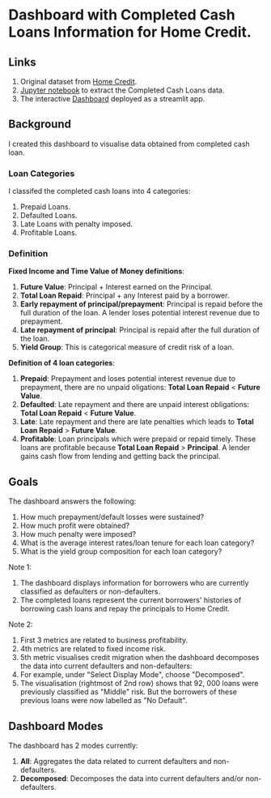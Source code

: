 # Dashboard with Completed Cash Loans Information for Home Credit.

## Links
1. Original dataset from [Home Credit](https://www.kaggle.com/competitions/home-credit-default-risk/data).
2. [Jupyter notebook](https://github.com/HoWeiChin/GA_Capstone/blob/main/extracting-instalment-payment-features.ipynb) to extract the Completed Cash Loans data.
3. The interactive [Dashboard](https://howeichin-ga-capstone-homecreditdashboard-app-hg8136.streamlit.app/) deployed as a streamlit app.

## Background
<p>I created this dashboard to visualise data obtained from completed cash loan. </p>

### Loan Categories
I classifed the completed cash loans into 4 categories:
1. Prepaid Loans.
2. Defaulted Loans.
3. Late Loans with penalty imposed.
4. Profitable Loans.

### Definition

**Fixed Income and Time Value of Money definitions**:
1. **Future Value**: Principal + Interest earned on the Principal.
2. **Total Loan Repaid**: Principal + any Interest paid by a borrower.
3. **Early repayment of principal/prepayment**: Principal is repaid before the full duration of the loan. A lender loses potential interest revenue due to prepayment.
4. **Late repayment of principal**:  Principal is repaid after the full duration of the loan.
5. **Yield Group**: This is categorical measure of credit risk of a loan.

**Definition of 4 loan categories**:
1. **Prepaid**: Prepayment and loses potential interest revenue due to prepayment, there are no unpaid oligations: **Total Loan Repaid** < **Future Value**.
2. **Defaulted**: Late repayment and there are unpaid interest obligations: **Total Loan Repaid** < **Future Value**.
3. **Late**: Late repayment and there are late penalties which leads to  **Total Loan Repaid** > **Future Value**.
4. **Profitable**: Loan principals which were prepaid or repaid timely. These loans are profitable because **Total Loan Repaid** > **Principal**. A lender gains cash flow from lending and getting back the principal.

## Goals
The dashboard answers the following:
1. How much prepayment/default losses were sustained?
2. How much profit were obtained?
3. How much penalty were imposed?
4. What is the average interest rates/loan tenure for each loan category?
5. What is the yield group composition for each loan category?

Note 1: 
1. The dashboard displays information for borrowers who are currently classified as defaulters or non-defaulters.
2. The completed loans represent the current borrowers' histories of borrowing cash loans and repay the principals to Home Credit.

Note 2: 
1. First 3 metrics are related to business profitability. 
2. 4th metrics are related to fixed income risk. 
3. 5th metric visualises credit migration when the dashboard decomposes the data into current defaulters and non-defaulters:
  1. For example, under "Select Display Mode", choose "Decomposed".
  2. The visualisation (rightmost of 2nd row) shows that 92, 000 loans were previously classified as "Middle" risk. But the borrowers of these previous loans were now labelled as "No Default".

## Dashboard Modes
The dashboard has 2 modes currently:
1. **All**: Aggregates the data related to current defaulters and non-defaulters.
2. **Decomposed**: Decomposes the data into current defaulters and/or non-defaulters.

